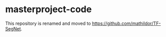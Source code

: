 # masterproject-code

This repository is renamed and moved to https://github.com/mathildor/TF-SegNet.
